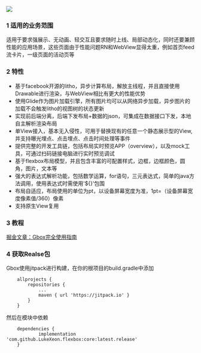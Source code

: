 ![](https://jitpack.io/v/LukeXeon/flexbox.svg)
### 1 适用的业务范围
适用于要求强展示、无动画、轻交互且要求随时上线、局部动态化，同时还要兼顾性能的应用场景，这些页面由于性能问题RN和WebView显得太重，例如首页feed流卡片，一级页面的活动页等
### 2 特性
* 基于facebook开源的litho，异步计算布局，解放主线程，并且直接使用Drawable进行渲染，与WebView相比有更大的性能优势
* 使用Glide作为图片加载引擎，所有图片均可以从网络异步加载，异步图片的加载不会触发litho的视图树的状态更新
* 实现前后端分离，后端下发布局+数据的json，可集成在数据接口下发，本地自主解析渲染布局
* 单View接入，基本无入侵性，可用于替换现有的任意一个静态展示型的View,并支持曝光埋点、点击埋点、点击时间处理等事件
* 提供完整的开发工具链，包括布局实时预览APP（overview），以及mock工具，可通过扫码链接电脑进行实时预览调试
* 基于flexbox布局模型，并且包含丰富的可配置样式，边框，边框颜色，圆角，图片，文本等
* 强大的表达式解析功能，包括数学运算，for语句，三元表达式，简单的java方法调用，使用表达式时需使用'${}'包围
* 布局自适应，布局使用的单位为pt，以设备屏幕宽度为准，1pt=（设备屏幕宽度像素值/360）像素
* 支持原生View复用
### 3 教程
[掘金文章：Gbox完全使用指南](https://juejin.im/post/5dbaceb5f265da4cf677b8c5)
### 4 获取Realse包
Gbox使用jitpack进行构建，在你的根项目的build.gradle中添加
```
	allprojects {
		repositories {
			...
			maven { url 'https://jitpack.io' }
		}
	}
```
然后在模块中依赖
```
	dependencies {
	        implementation 'com.github.LukeXeon.flexbox:core:latest.release'
	}
```
